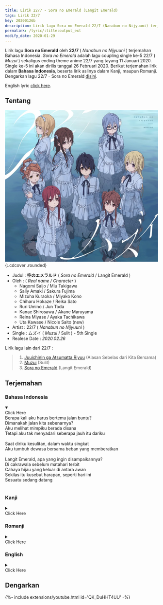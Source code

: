 ```yaml
---
title: Lirik 22/7 - Sora no Emerald (Langit Emerald)
tags: Lirik 22/7
key: 20200126b
description: Lirik lagu Sora no Emerald 22/7 (Nanabun no Nijyuuni) terjemahan Bahasa Indonesia. Sora no Emerald adalah lagu coupling single kelima 22/7 (Muzui).
permalink: /lyric/:title:output_ext
modify_date: 2020-01-29
---
```


Lirik lagu **Sora no Emerald** oleh **22/7** ( *Nanabun no Nijyuuni* ) terjemahan Bahasa Indonesia. *Sora no Emerald* adalah lagu coupling single ke-5 22/7 ( *Muzui* ) sekaligus ending theme anime 22/7 yang tayang 11 Januari 2020. Single ke-5 ini akan dirilis tanggal 26 Februari 2020.<!--more--> Berikut terjemahan lirik dalam **Bahasa Indonesia**, beserta lirik aslinya dalam Kanji, maupun Romanji. Dengarkan lagu 22/7 - Sora no Emerald [disini](#dengarkan).

English lyric [click here](#english).

## Tentang

![22/7 5th Single Limited Edition Type B](/assets/images/22-7-5th-single-type-b.jpg "22/7 5th Single Limited Edition Type B"){:.cdcover .rounded}

- Judul : **空のエメラルド** ( *Sora no Emerald* / Langit Emerald )
- Oleh : ( *Real name / Character* )
	- Nagomi Saijo / Miu Takigawa
	- Sally Amaki / Sakura Fujima
    - Mizuha Kuraoka / Miyako Kono
    - Chiharu Hokaze / Reika Sato
    - Ruri Umino / Jun Toda
    - Kanae Shirosawa / Akane Maruyama
    - Reina Miyase / Ayaka Tachikawa
    - Uta Kawase / Nicole Saito (new)
- Artist : 22/7 ( *Nanabun no Nijyuuni* )
- Single : ムズイ ( *Muzui* / Sulit ) - 5th Single
- Realese Date : *2020.02.26*

Lirik lagu lain dari 22/7 :
> 1. [Juuichinin ga Atsumatta Riyuu](/lyric/lirik-22-7-juuichinin-ga-atsumatta-riyuu.html) (Alasan Sebelas dari Kita Bersama)
> 2. [Muzui](/lyric/lirik-22-7-muzui.html) (Sulit)
> 3. [Sora no Emerald](/lyric/lirik-22-7-sora-no-emerald.html) (Langit Emerald)

## Terjemahan

### Bahasa Indonesia
<details open><summary><div class="button button--outline-error button--rounded my-2"><i class="fas fa-chevron-circle-down"></i> Click Here</div></summary>
Berapa kali aku harus bertemu jalan buntu?<br>
Dimanakah jalan kita sebenarnya?<br>
Aku melihat mimpiku berada disana<br>
Tetapi aku tak menyadari seberapa jauh itu dariku<br>
<br>
Saat diriku kesulitan, dalam waktu singkat<br>
Aku tumbuh dewasa bersama beban yang memberatkan<br>
<br>
Langit Emerald, apa yang ingin disampaikannya?<br>
Di cakrawala sebelum matahari terbit<br>
Cahaya hijau yang keluar di antara awan<br>
Sekilas itu kusebut harapan, seperti hari ini<br>
Sesuatu sedang datang<br>
<br>
</details>

### Kanji
<details><summary><div class="button button--outline-info button--rounded my-2"><i class="fas fa-chevron-circle-down"></i> Click Here</div></summary>
何度目の行き止まりを引き返せばいい<br>
僕たちの道はどこにあるのだろう<br>
すぐそこに見えてたはずの自分の夢が<br>
こんなにも遠く離れてたなんて<br>
<br>
じたばたしてたら　あっという間に<br>
抱える荷物に　うんざりしながら　大人になってた<br>
<br>
空のエメラルド　何を伝えたいというのか<br>
夜明けが近づいた地平線よ<br>
雲の切れ間に　溢れる翠の輝きは<br>
希望と呼ぶには儚い　今日らしい<br>
It’s coming<br>
<br>
</details>

### Romanji
<details><summary><div class="button button--outline-success button--rounded my-2"><i class="fas fa-chevron-circle-down"></i> Click Here</div></summary>
Nandome no ikidomari o hikikaese ba ī<br>
Bokutachi no michi wa doko ni aru no darō<br>
Sugu soko ni mieteta hazu no jibun no yume ga<br>
Konna ni mo tōku hanareteta nante<br>
<br>
Jitabata shitetara atto yū ma ni<br>
Kakaeru nimotsu ni unzari shinagara otona ni natteta<br>
<br>
Sora no emerarudo nan o tsutaetai to yū no ka<br>
Yoake ga chikazuita chiheisen yo<br>
Kumo no kirema ni afureru midori no kagayaki wa<br>
Kibō to yobu ni wa hakanai kyō rashī<br>
It' s coming<br>
<br>
</details>

### English
<details><summary><div class="button button--outline-warning button--rounded my-2"><i class="fas fa-chevron-circle-down"></i> Click Here</div></summary>
How many times do I need to return to the dead end?<br>
Where's our path?<br>
I saw my dream right there<br>
But I didn't realize how far away from me it was<br>
<br>
While I was struggling, I grew up in athe blink of time<br>
With so many baggage that drags me down<br>
<br>
Emerald in the sky, what is it trying to tell me?<br>
The horizon before the dawn<br>
A green spark that overflows from between the clouds<br>
You can't quite call it hope, like today<br>
It's coming<br>
<br>
</details>

## Dengarkan
<div>{%- include extensions/youtube.html id='QK_DuHHT4UU' -%}</div>
